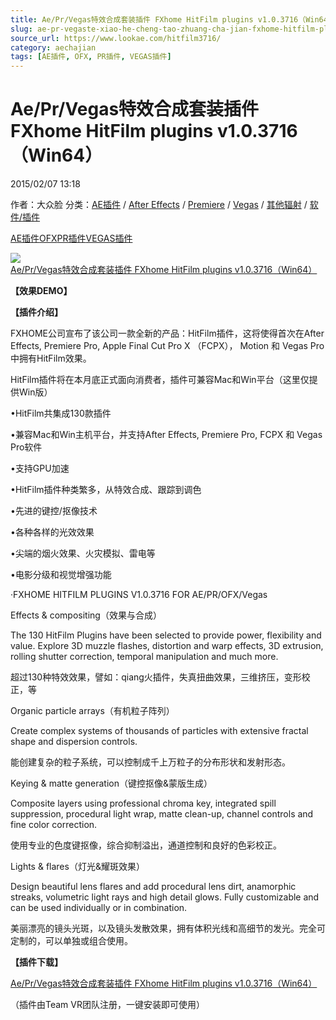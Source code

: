 ```yaml
---
title: Ae/Pr/Vegas特效合成套装插件 FXhome HitFilm plugins v1.0.3716（Win64）
slug: ae-pr-vegaste-xiao-he-cheng-tao-zhuang-cha-jian-fxhome-hitfilm-plugins-v1-0-3716-win64
source_url: https://www.lookae.com/hitfilm3716/
category: aechajian
tags: [AE插件, OFX, PR插件, VEGAS插件]
---
```

# Ae/Pr/Vegas特效合成套装插件 FXhome HitFilm plugins v1.0.3716（Win64）

2015/02/07 13:18

作者：大众脸
分类：[AE插件](https://www.lookae.com/after-effects/aechajian/) / [After Effects](https://www.lookae.com/after-effects/) / [Premiere](https://www.lookae.com/qitarjcj/premierezy/) / [Vegas](https://www.lookae.com/qitarjcj/vegaszy/) / [其他辐射](https://www.lookae.com/others/) / [软件/插件](https://www.lookae.com/qitarjcj/)

[AE插件](https://www.lookae.com/tag/ae%e6%8f%92%e4%bb%b6/)[OFX](https://www.lookae.com/tag/ofx/)[PR插件](https://www.lookae.com/tag/pr%e6%8f%92%e4%bb%b6/)[VEGAS插件](https://www.lookae.com/tag/vegas%e6%8f%92%e4%bb%b6/)

[![Ae/Pr/Vegas特效合成套装插件 FXhome HitFilm plugins v1.0.3716（Win64）](https://www.lookae.com/wp-content/uploads/2014/04/FXhome-HitFilm.jpg "Ae/Pr/Vegas特效合成套装插件 FXhome HitFilm plugins v1.0.3716（Win64）-LookAE.com")](https://www.lookae.com/wp-content/uploads/2014/04/FXhome-HitFilm.jpg)

**【效果DEMO】**

**【插件介绍】**

FXHOME公司宣布了该公司一款全新的产品：HitFilm插件，这将使得首次在After Effects, Premiere Pro, Apple Final Cut Pro X （FCPX）， Motion 和 Vegas Pro中拥有HitFilm效果。

HitFilm插件将在本月底正式面向消费者，插件可兼容Mac和Win平台（这里仅提供Win版）

•HitFilm共集成130款插件

•兼容Mac和Win主机平台，并支持After Effects, Premiere Pro, FCPX 和 Vegas Pro软件

•支持GPU加速

•HitFilm插件种类繁多，从特效合成、跟踪到调色

•先进的键控/抠像技术

•各种各样的光效效果

•尖端的烟火效果、火灾模拟、雷电等

•电影分级和视觉增强功能

·FXHOME HITFILM PLUGINS V1.0.3716 FOR AE/PR/OFX/Vegas

Effects & compositing（效果与合成）

The 130 HitFilm Plugins have been selected to provide power, flexibility and value. Explore 3D muzzle flashes, distortion and warp effects, 3D extrusion, rolling shutter correction, temporal manipulation and much more.

超过130种特效效果，譬如：qiang火插件，失真扭曲效果，三维挤压，变形校正，等

Organic particle arrays（有机粒子阵列）

Create complex systems of thousands of particles with extensive fractal shape and dispersion controls.

能创建复杂的粒子系统，可以控制成千上万粒子的分布形状和发射形态。

Keying & matte generation（键控抠像&蒙版生成）

Composite layers using professional chroma key, integrated spill suppression, procedural light wrap, matte clean-up, channel controls and fine color correction.

使用专业的色度键抠像，综合抑制溢出，通道控制和良好的色彩校正。

Lights & flares（灯光&耀斑效果）

Design beautiful lens flares and add procedural lens dirt, anamorphic streaks, volumetric light rays and high detail glows. Fully customizable and can be used individually or in combination.

美丽漂亮的镜头光斑，以及镜头发散效果，拥有体积光线和高细节的发光。完全可定制的，可以单独或组合使用。

**【插件下载】**

[Ae/Pr/Vegas特效合成套装插件 FXhome HitFilm plugins v1.0.3716（Win64）](https://www.400gb.com/file/84641354)

（插件由Team VR团队注册，一键安装即可使用）

